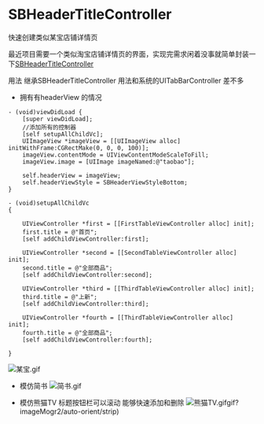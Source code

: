# SBHeaderTitleController
快速创建类似某宝店铺详情页

最近项目需要一个类似淘宝店铺详情页的界面，实现完需求闲着没事就简单封装一下[SBHeaderTitleController](https://github.com/LZS-bobo/SBHeaderTitleController)

用法 继承SBHeaderTitleController 用法和系统的UITabBarController 差不多
* 拥有有headerView 的情况

```
- (void)viewDidLoad {
    [super viewDidLoad];
    //添加所有的控制器
    [self setupAllChildVc];
    UIImageView *imageView = [[UIImageView alloc] initWithFrame:CGRectMake(0, 0, 0, 100)];
    imageView.contentMode = UIViewContentModeScaleToFill;
    imageView.image = [UIImage imageNamed:@"taobao"];
    
    self.headerView = imageView;
    self.headerViewStyle = SBHeaderViewStyleBottom;
}

- (void)setupAllChildVc
{
    
    UIViewController *first = [[FirstTableViewController alloc] init];
    first.title = @"首页";
    [self addChildViewController:first];

    UIViewController *second = [[SecondTableViewController alloc] init];
    second.title = @"全部商品";
    [self addChildViewController:second];
    
    UIViewController *third = [[ThirdTableViewController alloc] init];
    third.title = @"上新";
    [self addChildViewController:third];
    
    UIViewController *fourth = [[ThirdTableViewController alloc] init];
    fourth.title = @"全部商品";
    [self addChildViewController:fourth];
    
}
```
![某宝.gif](http://upload-images.jianshu.io/upload_images/1899979-82d988e79bc993be.gif?imageMogr2/auto-orient/strip)

* 模仿简书
![简书.gif](http://upload-images.jianshu.io/upload_images/1899979-b0afca0226221b83.gif?imageMogr2/auto-orient/strip)

* 模仿熊猫TV 
标题按钮栏可以滚动 能够快速添加和删除
![熊猫TV.gif](http://upload-images.jianshu.io/upload_images/1899979-09a2152b77ee1f65.gif?imageMogr2/auto-orient/strip)gif?imageMogr2/auto-orient/strip)
